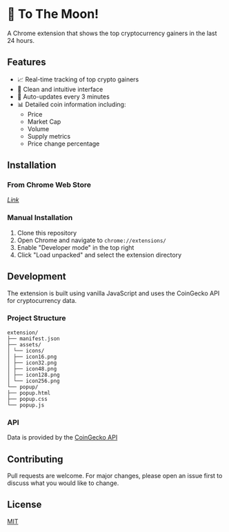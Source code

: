 # 🚀 To The Moon!

A Chrome extension that shows the top cryptocurrency gainers in the last 24 hours.

## Features

- 📈 Real-time tracking of top crypto gainers
- 💫 Clean and intuitive interface
- 🔄 Auto-updates every 3 minutes
- 📊 Detailed coin information including:
  - Price
  - Market Cap
  - Volume
  - Supply metrics
  - Price change percentage

## Installation

### From Chrome Web Store
*[Link](https://chromewebstore.google.com/detail/%F0%9F%9A%80-to-the-moon/aepcdjhplhadhedgoejeccologmjbghc?authuser=0&hl=en)*

### Manual Installation
1. Clone this repository
2. Open Chrome and navigate to `chrome://extensions/`
3. Enable "Developer mode" in the top right
4. Click "Load unpacked" and select the extension directory

## Development

The extension is built using vanilla JavaScript and uses the CoinGecko API for cryptocurrency data.

### Project Structure 
```
extension/
├── manifest.json
├── assets/
│ └── icons/
│ ├── icon16.png
│ ├── icon32.png
│ ├── icon48.png
│ ├── icon128.png
│ └── icon256.png
└── popup/
├── popup.html
├── popup.css
└── popup.js
```
### API
Data is provided by the [CoinGecko API](https://www.coingecko.com/en/api)

## Contributing
Pull requests are welcome. For major changes, please open an issue first to discuss what you would like to change.

## License
[MIT](https://choosealicense.com/licenses/mit/)
